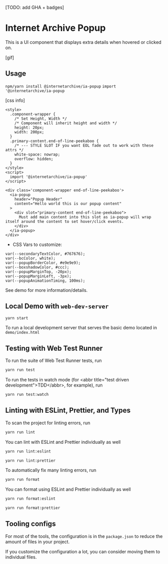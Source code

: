 [TODO: add GHA + badges]
# Internet Archive Popup

This is a UI component that displays extra details when hovered or clicked on.

[gif]

## Usage

`npm/yarn install @internetarchive/ia-popup`
`import '@internetarchive/ia-popup`

[css info]
```
<style>
  .component-wrapper {
    /* Set Height, Width */
    /* Component will inherit height and width */
    height: 20px;
    width: 200px;
  }
  .primary-content.end-of-line-peekaboo {
    /* --- STYLE SLOT IF you want EOL fade out to work with these attrs */
    white-space: nowrap;
    overflow: hidden;
  }
</style>
<script>
  import '@internetarchive/ia-popup'
</script>

<div class='component-wrapper end-of-line-peekaboo'>
  <ia-popup
    header="Popup Header"
    content="Hello world this is our popup content"
  >
    <div slot="primary-content end-of-line-peekaboo">
      Must add main content into this slot as ia-popup will wrap itself around the content to set hover/click events.
    </div>
  </ia-popup>
</div>
```
+ CSS Vars to customize:

```
var(--secondaryTextColor, #767676);
var(--bcColor, white);
var(--popupBorderColor, #e9e9e9);
var(--boxshadowColor, #ccc);
var(--popupMarginTop, -20px);
var(--popupMarginLeft, -3px);
var(--popupAnimationTiming, 100ms);
```

See demo for more information/details.

## Local Demo with `web-dev-server`
```bash
yarn start
```
To run a local development server that serves the basic demo located in `demo/index.html`

## Testing with Web Test Runner
To run the suite of Web Test Runner tests, run
```bash
yarn run test
```

To run the tests in watch mode (for &lt;abbr title=&#34;test driven development&#34;&gt;TDD&lt;/abbr&gt;, for example), run

```bash
yarn run test:watch
```

## Linting with ESLint, Prettier, and Types
To scan the project for linting errors, run
```bash
yarn run lint
```

You can lint with ESLint and Prettier individually as well
```bash
yarn run lint:eslint
```
```bash
yarn run lint:prettier
```

To automatically fix many linting errors, run
```bash
yarn run format
```

You can format using ESLint and Prettier individually as well
```bash
yarn run format:eslint
```
```bash
yarn run format:prettier
```

## Tooling configs

For most of the tools, the configuration is in the `package.json` to reduce the amount of files in your project.

If you customize the configuration a lot, you can consider moving them to individual files.
